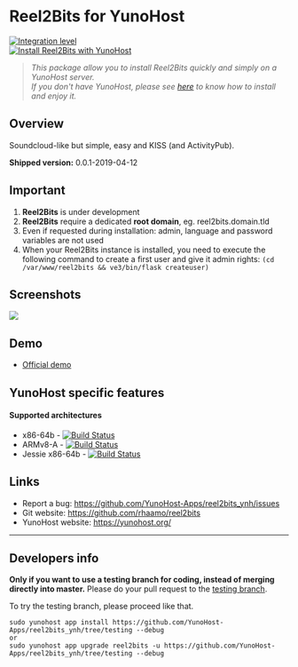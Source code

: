 # Reel2Bits for YunoHost

[![Integration level](https://dash.yunohost.org/integration/reel2bits.svg)](https://dash.yunohost.org/appci/app/reel2bits)  
[![Install Reel2Bits with YunoHost](https://install-app.yunohost.org/install-with-yunohost.png)](https://install-app.yunohost.org/?app=reel2bits)

> *This package allow you to install Reel2Bits quickly and simply on a YunoHost server.  
If you don't have YunoHost, please see [here](https://yunohost.org/#/install) to know how to install and enjoy it.*

## Overview
Soundcloud-like but simple, easy and KISS (and ActivityPub).

**Shipped version:** 0.0.1-2019-04-12

## Important

1. **Reel2Bits** is under development
1. **Reel2Bits** require a dedicated **root domain**, eg. reel2bits.domain.tld
1. Even if requested during installation: admin, language and password variables are not used
1. When your Reel2Bits instance is installed, you need to execute the following command to create a first user and give it admin rights: `(cd /var/www/reel2bits && ve3/bin/flask createuser)`

## Screenshots

![](https://user-images.githubusercontent.com/30271971/55600937-96335680-575e-11e9-947c-23fcfbd04715.PNG)

## Demo

* [Official demo](https://sound.otter.sh/user/dashie)

## YunoHost specific features

#### Supported architectures

* x86-64b - [![Build Status](https://ci-apps.yunohost.org/ci/logs/reel2bits%20%28Community%29.svg)](https://ci-apps.yunohost.org/ci/apps/reel2bits/)
* ARMv8-A - [![Build Status](https://ci-apps-arm.yunohost.org/ci/logs/reel2bits%20%28Community%29.svg)](https://ci-apps-arm.yunohost.org/ci/apps/reel2bits/)
* Jessie x86-64b - [![Build Status](https://ci-stretch.nohost.me/ci/logs/reel2bits%20%28Community%29.svg)](https://ci-stretch.nohost.me/ci/apps/reel2bits/)

## Links

 * Report a bug: https://github.com/YunoHost-Apps/reel2bits_ynh/issues
 * Git website: https://github.com/rhaamo/reel2bits
 * YunoHost website: https://yunohost.org/

---

Developers info
----------------

**Only if you want to use a testing branch for coding, instead of merging directly into master.**
Please do your pull request to the [testing branch](https://github.com/YunoHost-Apps/reel2bits_ynh/tree/testing).

To try the testing branch, please proceed like that.
```
sudo yunohost app install https://github.com/YunoHost-Apps/reel2bits_ynh/tree/testing --debug
or
sudo yunohost app upgrade reel2bits -u https://github.com/YunoHost-Apps/reel2bits_ynh/tree/testing --debug
```
